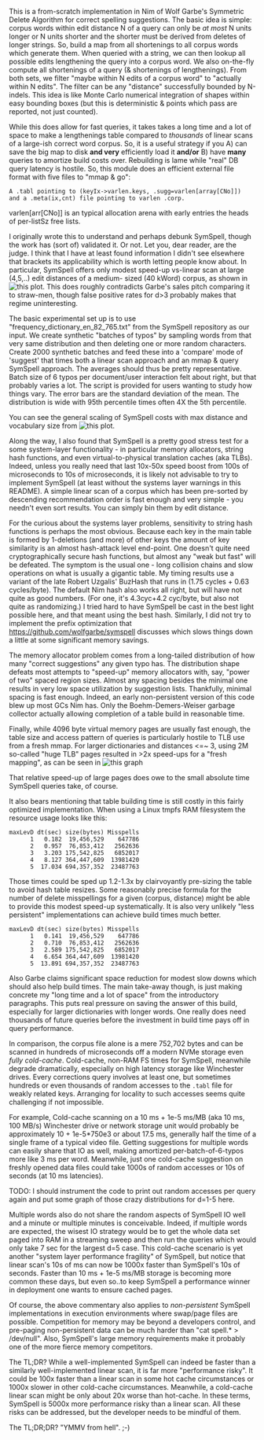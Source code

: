 This is a from-scratch implementation in Nim of Wolf Garbe's Symmetric Delete
Algorithm for correct spelling suggestions.  The basic idea is simple: corpus
words within edit distance N of a query can only be *at most* N units longer or
N units shorter and the shorter must be derived from deletes of longer strings.
So, build a map from all shortenings to all corpus words which generate them.
When queried with a string, we can then lookup all possible edits lengthening
the query into a corpus word.  We also on-the-fly compute all shortenings of a
query (& shortenings of lengthenings).  From both sets, we filter "maybe within
N edits of a corpus word" to "actually within N edits".  The filter can be any
"distance" successfully bounded by N-indels.  This idea is like Monte Carlo
numerical integration of shapes within easy bounding boxes (but this is
deterministic & points which pass are reported, not just counted).

While this does allow for fast queries, it takes takes a long time and a lot of
space to make a lengthenings table compared to *thousands* of linear scans of a
large-ish correct word corpus.  So, it is a useful strategy if you A) can save
the big map to disk **and very** efficiently load it **and/or** B) have **many**
queries to amortize build costs over.  Rebuilding is lame while "real" DB query
latency is hostile.  So, this module does an efficient external file format with
five files to "mmap & go":
```
A .tabl pointing to (keyIx->varlen.keys, .sugg=varlen[array[CNo]])
and a .meta(ix,cnt) file pointing to varlen .corp.
```

varlen[arr[CNo]] is an typical allocation arena with early entries the heads of
per-listSz free lists.

I originally wrote this to understand and perhaps debunk SymSpell, though the
work has (sort of) validated it.  Or not.  Let you, dear reader, are the judge.
I think that I have at least found information I didn't see elsewhere that
brackets its applicability which is worth letting people know about.  In
particular, SymSpell offers only modest speed-up vs-linear scan at large
(4,5,..) edit distances of a medium- sized (40 kWord) corpus, as shown in ![this
plot.](https://raw.githubusercontent.com/c-blake/suggest/master/scanVsymspellD5.png)
This does roughly contradicts Garbe's sales pitch comparing it to straw-men,
though false positive rates for d>3 probably makes that regime uninteresting.

The basic experimental set up is to use "frequency\_dictionary\_en\_82\_765.txt"
from the SymSpell repository as our input.  We create synthetic "batches of
typos" by sampling words from that very same distribution and then deleting one
or more random characters.  Create 2000 synthetic batches and feed these into a
'compare' mode of 'suggest' that times both a linear scan approach and an mmap &
query SymSpell approach.  The averages should thus be pretty representative.
Batch size of 6 typos per document/user interaction felt about right, but that
probably varies a lot.  The script is provided for users wanting to study how
things vary.  The error bars are the standard deviation of the mean.  The
distribution is wide with 95th percentile times often 4X the 5th percentile.

You can see the general scaling of SymSpell costs with max distance and
vocabulary size from ![this
plot.](https://raw.githubusercontent.com/c-blake/suggest/master/scanVsymspell4k.png)

Along the way, I also found that SymSpell is a pretty good stress test for a
some system-layer functionality - in particular memory allocators, string hash
functions, and even virtual-to-physical translation caches (aka TLBs).  Indeed,
unless you really need that last 10x-50x speed boost from 100s of microseconds
to 10s of microseconds, it is likely not advisable to try to implement SymSpell
(at least without the systems layer warnings in this README).  A simple linear
scan of a corpus which has been pre-sorted by descending recommendation order is
fast enough and very simple - you needn't even sort results.  You can simply bin
them by edit distance.

For the curious about the systems layer problems, sensitivity to string hash
functions is perhaps the most obvious.  Because each key in the main table is
formed by 1-deletions (and more) of other keys the amount of key similarity is
an almost hash-attack level end-point.  One doesn't quite need cryptographically
secure hash functions, but almost any "weak but fast" will be defeated.  The
symptom is the usual one - long collision chains and slow operations on what is
usually a gigantic table.  My timing results use a variant of the late Robert
Uzgalis' BuzHash that runs in (1.75 cycles + 0.63 cycles/byte).  The default Nim
hash also works all right, but will have not quite as good numbers.  (For one,
it's 4.3cyc+4.2 cyc/byte, but also not quite as randomizing.)  I tried hard to
have SymSpell be cast in the best light possible here, and that meant using the
best hash.  Similarly, I did not try to implement the prefix optimization that
https://github.com/wolfgarbe/symspell discusses which slows things down a little
at some significant memory savings.

The memory allocator problem comes from a long-tailed distribution of how many
"correct suggestions" any given typo has.  The distribution shape defeats most
attempts to "speed-up" memory allocators with, say, "power of two" spaced region
sizes.  Almost any spacing besides the minimal one results in very low space
utilization by suggestion lists.  Thankfully, minimal spacing is fast enough.
Indeed, an early non-persistent version of this code blew up most GCs Nim has.
Only the Boehm-Demers-Weiser garbage collector actually allowing completion of a
table build in reasonable time.

Finally, while 4096 byte virtual memory pages are usually fast enough, the table
size and access pattern of queries is particularly hostile to TLB use from a
fresh mmap.  For larger dictionaries and distances <=~ 3, using 2M so-called
"huge TLB" pages resulted in >2x speed-ups for a "fresh mapping", as can be seen
in ![this
graph](https://raw.githubusercontent.com/c-blake/suggest/master/4kVs2M.png)

That relative speed-up of large pages does owe to the small absolute time
SymSpell queries take, of course.

It also bears mentioning that table building time is still costly in this fairly
optimized implementation.  When using a Linux tmpfs RAM filesystem the resource
usage looks like this:
```
maxLevD dt(sec) size(bytes) Misspells
      1   0.182  19,456,529    647786
      2   0.957  76,853,412   2562636
      3   3.203 175,542,825   6852017
      4   8.127 364,447,609  13981420
      5  17.034 694,357,352  23487763
```
Those times could be sped up 1.2-1.3x by clairvoyantly pre-sizing the table to
avoid hash table resizes.  Some reasonably precise formula for the number of
delete misspellings for a given (corpus, distance) might be able to provide this
modest speed-up systematically.  It is also very unlikely "less persistent"
implementations can achieve build times much better.
```
maxLevD dt(sec) size(bytes) Misspells
      1   0.141  19,456,529    647786
      2   0.710  76,853,412   2562636
      3   2.589 175,542,825   6852017
      4   6.654 364,447,609  13981420
      5  13.891 694,357,352  23487763
```
Also Garbe claims significant space reduction for modest slow downs which should
also help build times.  The main take-away though, is just making concrete my
"long time and a lot of space" from the introductory paragraphs.  This puts real
pressure on saving the answer of this build, especially for larger dictionaries
with longer words.  One really does need thousands of future queries before the
investment in build time pays off in query performance.

In comparison, the corpus file alone is a mere 752,702 bytes and can be scanned
in hundreds of microseconds off a modern NVMe storage even *fully cold-cache*.
Cold-cache, non-RAM FS times for SymSpell, meanwhile degrade dramatically,
especially on high latency storage like Winchester drives.  Every corrections
query involves at least one, but sometimes hundreds or even thousands of random
accesses to the `.tabl` file for weakly related keys.  Arranging for locality to
such accesses seems quite challenging if not impossible.

For example, Cold-cache scanning on a 10 ms + 1e-5 ms/MB (aka 10 ms, 100 MB/s)
Winchester drive or network storage unit would probably be approximately
10 + 1e-5\*750e3 or about 17.5 ms, generally half the time of a single frame
of a typical video file.  Getting suggestions for multiple words can easily
share that IO as well, making amortized per-batch-of-6-typos more like 3 ms per
word.  Meanwhile, just one cold-cache suggestion on freshly opened data files
could take 1000s of random accesses or 10s of seconds (at 10 ms latencies).

TODO: I should instrument the code to print out random accesses per query again
and put some graph of those crazy distributions for d=1-5 here.

Multiple words also do not share the random aspects of SymSpell IO well and a
minute or multiple minutes is conceivable.  Indeed, if multiple words are
expected, the wisest IO strategy would be to get the whole data set paged into
RAM in a streaming sweep and then run the queries which would only take 7 sec
for the largest d=5 case.  This cold-cache scenario is yet another "system layer
performance fragility" of SymSpell, but notice that linear scan's 10s of ms can
now be 1000x faster than SymSpell's 10s of seconds.  Faster than 10 ms + 1e-5
ms/MB storage is becoming more common these days, but even so..to keep SymSpell
a performance winner in deployment one wants to ensure cached pages.

Of course, the above commentary also applies to *non-persistent* SymSpell
implementations in execution environments where swap/page files are possible.
Competition for memory may be beyond a developers control, and pre-paging
non-persistent data can be much harder than "cat spell.\* > /dev/null".
Also, SymSpell's large memory requirements make it probably one of the more
fierce memory competitors.

The TL;DR?  While a well-implemented SymSpell can indeed be faster than a
similarly well-implemented linear scan, it is far more "performance risky".
It could be 100x faster than a linear scan in some hot cache circumstances
or 1000x slower in other cold-cache circumstances.  Meanwhile, a cold-cache
linear scan might be only about 20x worse than hot-cache.  In these terms,
SymSpell is 5000x more performance risky than a linear scan.  All these risks
can be addressed, but the developer needs to be mindful of them.

The TL;DR;DR?  "YMMV from hell".  ;-)

